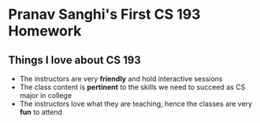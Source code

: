 # Pranav Sanghi's First CS 193 Homework

## Things I love about CS 193

- The instructors are very **friendly** and hold interactive sessions
- The class content is **pertinent** to the skills we need to succeed as CS major in college 
- The instructors love what they are teaching, hence the classes are very **fun** to attend
